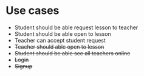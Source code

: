 # Use cases
- Student should be able request lesson to teacher
- Student should be able open to lesson
- Teacher can accept student request
- ~~Teacher should able open to lesson~~
- ~~Student should be able see all teachers online~~
- ~~Login~~
- ~~Signup~~